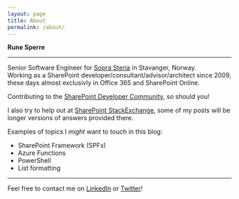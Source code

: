 ```yaml
---
layout: page
title: About
permalink: /about/
---
```


**Rune Sperre**  

---
Senior Software Engineer for [Sopra Steria](https://www.soprasteria.no/) in Stavanger, Norway.  
Working as a SharePoint developer/consultant/advisor/architect since 2009, these days almost exclusivly in Office 365 and SharePoint Online. 

Contributing to the [SharePoint Developer Community](http://aka.ms/sppnp), so should you!
  
I also try to help out at [SharePoint StackExchange](https://sharepoint.stackexchange.com/), some of my posts will be longer versions of answers provided there.


Examples of topics I *might* want to touch in this blog:
  * SharePoint Framework (SPFx)
  * Azure Functions
  * PowerShell
  * List formatting


---

Feel free to contact me on [LinkedIn](https://www.linkedin.com/in/runesperre/) or [Twitter](https://twitter.com/Sperre)! 


